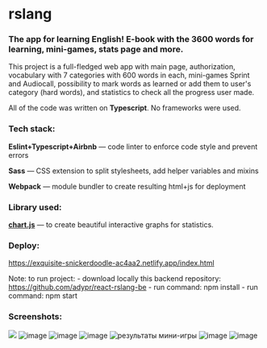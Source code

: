 # rslang
### The app for learning English! E-book with the 3600 words for learning, mini-games, stats page and more.

This project is a full-fledged web app with main page, authorization, vocabulary with 7 categories with 600 words in each, mini-games Sprint and Audiocall, possibility to mark words as learned or add them to user's category (hard words), and statistics to check all the progress user made. 

All of the code was written on **Typescript**. No frameworks were used.


### Tech stack:

**Eslint+Typescript+Airbnb** — code linter to enforce code style and prevent errors

**Sass** — CSS extension to split stylesheets, add helper variables and mixins

**Webpack** — module bundler to create resulting html+js for deployment


### Library used:

**[chart.js](https://www.chartjs.org/)** — to create beautiful interactive graphs for statistics.

### Deploy: 

https://exquisite-snickerdoodle-ac4aa2.netlify.app/index.html

Note: to run project:
    - download locally this backend repository: https://github.com/adypr/react-rslang-be
    - run command: npm install
    - run command: npm start

### Screenshots:

![](https://user-images.githubusercontent.com/19377176/188272212-90246231-9114-44fa-a0ac-40d1dbbb49c3.png)
![image](https://user-images.githubusercontent.com/19377176/188272147-435d9e37-9d8c-4a5a-a2ee-17ac10b7038b.png)
![image](https://user-images.githubusercontent.com/19377176/188272096-1590d63b-b280-40db-a067-0e3fc0d59bf0.png)
![image](https://user-images.githubusercontent.com/19377176/188272753-7cde62bf-bcba-4a00-a5c6-7900afeece8a.png)
![результаты мини-игры](https://user-images.githubusercontent.com/19377176/188271526-ae9e9979-9da6-4bd8-bf41-a4f58cf91366.png)
![image](https://user-images.githubusercontent.com/19377176/188272031-cd9a2791-66b9-40f9-9e3a-b09fd0231e66.png)
![image](https://user-images.githubusercontent.com/19377176/188272665-3054d8c9-8950-4bf7-ad0e-84797d352da1.png)

